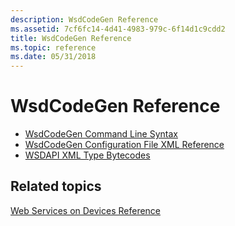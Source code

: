 ```yaml
---
description: WsdCodeGen Reference
ms.assetid: 7cf6fc14-4d41-4983-979c-6f14d1c9cdd2
title: WsdCodeGen Reference
ms.topic: reference
ms.date: 05/31/2018
---
```


# WsdCodeGen Reference

-   [WsdCodeGen Command Line Syntax](wsdcodegen-command-line-syntax.md)
-   [WsdCodeGen Configuration File XML Reference](wsdcodegen-configuration-file-xml-reference.md)
-   [WSDAPI XML Type Bytecodes](wsdapi-xml-type-bytecodes.md)

## Related topics

<dl> <dt>

[Web Services on Devices Reference](web-services-for-devices-reference.md)
</dt> </dl>

 

 



